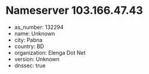 # Nameserver 103.166.47.43

* as_number: 132294
* name: Unknown
* city: Pabna
* country: BD
* organization: Elenga Dot Net
* version: Unknown
* dnssec: true
